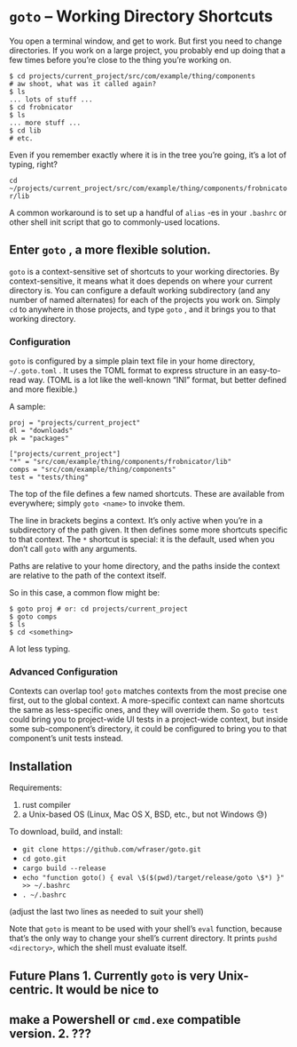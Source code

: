# `goto` – Working Directory Shortcuts

You open a terminal window, and get to work. But first you need to change
directories. If you work on a large project, you probably end up doing that a
few times before you’re close to the thing you’re working on.


    $ cd projects/current_project/src/com/example/thing/components
    # aw shoot, what was it called again?
    $ ls
    ... lots of stuff ...
    $ cd frobnicator
    $ ls
    ... more stuff ...
    $ cd lib
    # etc.

Even if you remember exactly where it is in the tree you’re going, it’s a lot of
typing, right?

 `cd ~/projects/current_project/src/com/example/thing/components/frobnicator/lib`

A common workaround is to set up a handful of `alias` -es in your `.bashrc` or
other shell init script that go to commonly-used locations.

## Enter `goto` , a more flexible solution.

`goto`  is a context-sensitive set of shortcuts to your working directories. By
context-sensitive, it means what it does depends on where your current directory
is. You can configure a default working subdirectory (and any number of named
alternates) for each of the projects you work on. Simply `cd` to anywhere in
those projects, and type `goto` , and it brings you to that working directory.

### Configuration

`goto` is configured by a simple plain text file in your home directory,
`~/.goto.toml` . It uses the TOML format to express structure in an easy-to-read
way. (TOML is a lot like the well-known “INI” format, but better defined and
more flexible.)

A sample:

    proj = "projects/current_project"
    dl = "downloads"
    pk = "packages"

    ["projects/current_project"]
    "*" = "src/com/example/thing/components/frobnicator/lib"
    comps = "src/com/example/thing/components"
    test = "tests/thing"

The top of the file defines a few named shortcuts. These are available from
everywhere; simply `goto <name>` to invoke them.

The line in brackets begins a context. It’s only active when you’re in a
subdirectory of the path given. It then defines some more shortcuts specific to
that context. The `*` shortcut is special: it is the default, used when you
don’t call `goto` with any arguments.

Paths are relative to your home directory, and the paths inside the context are
relative to the path of the context itself.

So in this case, a common flow might be:

    $ goto proj # or: cd projects/current_project
    $ goto comps
    $ ls
    $ cd <something>

A lot less typing.

### Advanced Configuration

Contexts can overlap too! `goto` matches contexts from the most precise one
first, out to the global context. A more-specific context can name shortcuts the
same as less-specific ones, and they will override them. So `goto test` could
bring you to project-wide UI tests in a project-wide context, but inside some
sub-component’s directory, it could be configured to bring you to that
component’s unit tests instead.

## Installation

Requirements:

1. rust compiler
2. a Unix-based OS (Linux, Mac OS X, BSD, etc., but not Windows 😓)

To download, build, and install:

- `git clone https://github.com/wfraser/goto.git`
- `cd goto.git`
- `cargo build --release`
- `echo "function goto() { eval \$($(pwd)/target/release/goto \$*) }" >> ~/.bashrc`
- `. ~/.bashrc`

(adjust the last two lines as needed to suit your shell)

Note that `goto` is meant to be used with your shell’s `eval` function, because
that’s the only way to change your shell’s current directory. It prints `pushd
<directory>`, which the shell must evaluate itself.

## Future Plans 1. Currently `goto` is very Unix-centric. It would be nice to
## make a Powershell or `cmd.exe` compatible version. 2. ???
